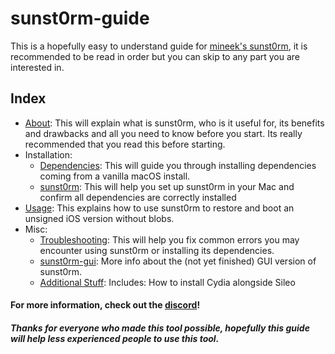 # sunst0rm-guide
This is a hopefully easy to understand guide for [mineek's sunst0rm](https://github.com/mineek/sunst0rm), it is recommended to be read in order but you can skip to any part you are interested in.

## Index

  - [About](docs/ABOUT.md): This will explain what is sunst0rm, who is it useful for, its benefits and drawbacks and all you need to know before you start. Its really recommended that you read this before starting.
  - Installation:
    - [Dependencies](docs/install/DEPENDENCIES.md): This will guide you through installing dependencies coming from a vanilla macOS install.
    - [sunst0rm](docs/install/SUNST0RM.md): This will help you set up sunst0rm in your Mac and confirm all dependencies are correctly installed
  - [Usage](docs/USAGE.md): This explains how to use sunst0rm to restore and boot an unsigned iOS version without blobs.
  - Misc:
    - [Troubleshooting](docs/misc/TROUBLESHOOTING.md): This will help you fix common errors you may encounter using sunst0rm or installing its dependencies.
    - [sunst0rm-gui](docs/misc/GUI.md): More info about the (not yet finished) GUI version of sunst0rm.
    - [Additional Stuff](docs/misc/EXTRAS.md): Includes: How to install Cydia alongside Sileo


#### For more information, check out the [discord](https://discord.gg/TqVH6NBwS3)!

##### Thanks for everyone who made this tool possible, hopefully this guide will help less experienced people to use this tool.
